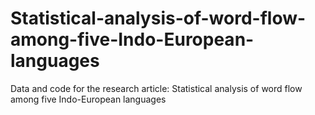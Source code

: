 # Statistical-analysis-of-word-flow-among-five-Indo-European-languages
Data and code for the research article: Statistical analysis of word flow among five Indo-European languages

